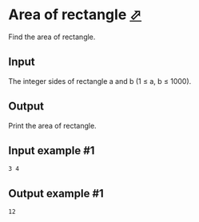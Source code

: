# Area of rectangle [⬀](https://www.e-olymp.com/en/problems/7944)

Find the area of rectangle.

## Input
The integer sides of rectangle a and b (1 ≤ a, b ≤ 1000).

## Output
Print the area of rectangle.

## Input example #1
```
3 4
```

## Output example #1
```
12
```

